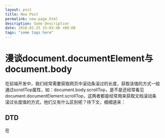 ```yaml
---
layout: post
title: New Post
permalink: new-page.html
description: Some Description
date: 2016-01-25 15:03:48 +08:00
tags: "some tags here"
---
```

# 漫谈document.documentElement与document.body

在前端开发中，我们经常需要获取网页中滚动条滚过的长度，获取该值的方式一般通过scrollTop属性，如：document.body.scrollTop，是不是还经常看见document.documentElement.scrollTop，这两者都是经常用来获取文档滚动条滚过长度值的方式，他们又有什么区别呢？待下文，细细道来：

## DTD
在
